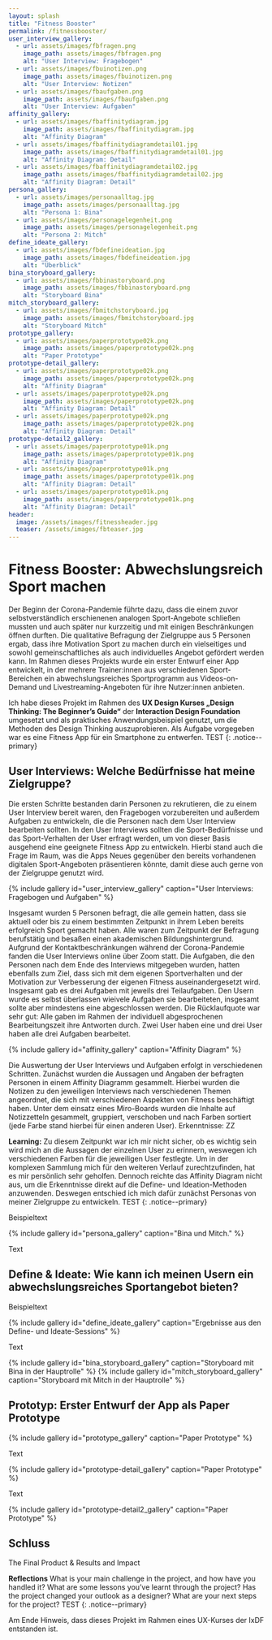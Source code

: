 ```yaml
---
layout: splash
title: "Fitness Booster"
permalink: /fitnessbooster/
user_interview_gallery:
  - url: assets/images/fbfragen.png
    image_path: assets/images/fbfragen.png
    alt: "User Interview: Fragebogen"
  - url: assets/images/fbuinotizen.png
    image_path: assets/images/fbuinotizen.png
    alt: "User Interview: Notizen"
  - url: assets/images/fbaufgaben.png
    image_path: assets/images/fbaufgaben.png
    alt: "User Interview: Aufgaben"
affinity_gallery:
  - url: assets/images/fbaffinitydiagram.jpg
    image_path: assets/images/fbaffinitydiagram.jpg
    alt: "Affinity Diagram"
  - url: assets/images/fbaffinitydiagramdetail01.jpg
    image_path: assets/images/fbaffinitydiagramdetail01.jpg
    alt: "Affinity Diagram: Detail"
  - url: assets/images/fbaffinitydiagramdetail02.jpg
    image_path: assets/images/fbaffinitydiagramdetail02.jpg
    alt: "Affinity Diagram: Detail"
persona_gallery:
  - url: assets/images/personaalltag.jpg
    image_path: assets/images/personaalltag.jpg
    alt: "Persona 1: Bina"
  - url: assets/images/personagelegenheit.png
    image_path: assets/images/personagelegenheit.png
    alt: "Persona 2: Mitch"
define_ideate_gallery:
  - url: assets/images/fbdefineideation.jpg
    image_path: assets/images/fbdefineideation.jpg
    alt: "Überblick"
bina_storyboard_gallery:
  - url: assets/images/fbbinastoryboard.png
    image_path: assets/images/fbbinastoryboard.png
    alt: "Storyboard Bina"
mitch_storyboard_gallery:
  - url: assets/images/fbmitchstoryboard.jpg
    image_path: assets/images/fbmitchstoryboard.jpg
    alt: "Storyboard Mitch"
prototype_gallery:
  - url: assets/images/paperprototype02k.png
    image_path: assets/images/paperprototype02k.png
    alt: "Paper Prototype"
prototype-detail_gallery:
  - url: assets/images/paperprototype02k.png
    image_path: assets/images/paperprototype02k.png
    alt: "Affinity Diagram"
  - url: assets/images/paperprototype02k.png
    image_path: assets/images/paperprototype02k.png
    alt: "Affinity Diagram: Detail"
  - url: assets/images/paperprototype02k.png
    image_path: assets/images/paperprototype02k.png
    alt: "Affinity Diagram: Detail"
prototype-detail2_gallery:
  - url: assets/images/paperprototype01k.png
    image_path: assets/images/paperprototype01k.png
    alt: "Affinity Diagram"
  - url: assets/images/paperprototype01k.png
    image_path: assets/images/paperprototype01k.png
    alt: "Affinity Diagram: Detail"
  - url: assets/images/paperprototype01k.png
    image_path: assets/images/paperprototype01k.png
    alt: "Affinity Diagram: Detail"
header:
  image: /assets/images/fitnessheader.jpg
  teaser: /assets/images/fbteaser.jpg
---
```


# Fitness Booster: Abwechslungsreich Sport machen
Der Beginn der Corona-Pandemie führte dazu, dass die einem zuvor selbstverständlich erschienenen analogen Sport-Angebote schließen mussten und auch später nur kurzzeitig und mit einigen Beschränkungen öffnen durften. Die qualitative Befragung der Zielgruppe aus 5 Personen ergab, dass ihre Motivation Sport zu machen durch ein vielseitiges und sowohl gemeinschaftliches als auch individuelles Angebot gefördert werden kann. Im Rahmen dieses Projekts wurde ein erster Entwurf einer App entwickelt, in der mehrere Trainer:innen aus verschiedenen Sport-Bereichen ein abwechslungsreiches Sportprogramm aus Videos-on-Demand und Livestreaming-Angeboten für ihre Nutzer:innen anbieten.

Ich habe dieses Projekt im Rahmen des **UX Design Kurses „Design Thinking: The Beginner’s Guide“** der **Interaction Design Foundation** umgesetzt und als praktisches Anwendungsbeispiel genutzt, um die Methoden des Design Thinking auszuprobieren. Als Aufgabe vorgegeben war es eine Fitness App für ein Smartphone zu entwerfen. TEST
{: .notice--primary}

## User Interviews: Welche Bedürfnisse hat meine Zielgruppe?
Die ersten Schritte bestanden darin Personen zu rekrutieren, die zu einem User Interview bereit waren, den Fragebogen vorzubereiten und außerdem Aufgaben zu entwickeln, die die Personen nach dem User Interview bearbeiten sollten. In den User Interviews sollten die Sport-Bedürfnisse und das Sport-Verhalten der User erfragt werden, um von dieser Basis ausgehend eine geeignete Fitness App zu entwickeln. Hierbi stand auch die Frage im Raum, was die Apps Neues gegenüber den bereits vorhandenen digitalen Sport-Angeboten präsentieren könnte, damit diese auch gerne von der Zielgruppe genutzt wird.

{% include gallery id="user_interview_gallery" caption="User Interviews: Fragebogen und Aufgaben" %}

Insgesamt wurden 5 Personen befragt, die alle gemein hatten, dass sie aktuell oder bis zu einem bestimmten Zeitpunkt in ihrem Leben bereits erfolgreich Sport gemacht haben. Alle waren zum Zeitpunkt der Befragung berufstätig und besaßen einen akademischen Bildungshintergrund. Aufgrund der Kontaktbeschränkungen während der Corona-Pandemie fanden die User Interviews online über Zoom statt. Die Aufgaben, die den Personen nach dem Ende des Interviews mitgegeben wurden, hatten ebenfalls zum Ziel, dass sich mit dem eigenen Sportverhalten und der Motivation zur Verbesserung der eigenen Fitness auseinandergesetzt wird. Insgesamt gab es drei Aufgaben mit jeweils drei Teilaufgaben. Den Usern wurde es selbst überlassen wieivele Aufgaben sie bearbeiteten, insgesamt sollte aber mindestens eine abgeschlossen werden. Die Rücklaufquote war sehr gut: Alle gaben im Rahmen der individuell abgesprochenen Bearbeitungszeit ihre Antworten durch. Zwei User haben eine und drei User haben alle drei Aufgaben bearbeitet.

{% include gallery id="affinity_gallery" caption="Affinity Diagram" %}

Die Auswertung der User Interviews und Aufgaben erfolgt in verschiedenen Schritten. Zunächst wurden die Aussagen und Angaben der befragten Personen in einem Affinity Diagramm gesammelt. Hierbei wurden die Notizen zu den jeweiligen Interviews nach verschiedenen Themen angeordnet, die sich mit verschiedenen Aspekten von Fitness beschäftigt haben. Unter dem einsatz eines Miro-Boards wurden die Inhalte auf Notizzetteln gesammelt, gruppiert, verschoben und nach Farben sortiert (jede Farbe stand hierbei für einen anderen User). Erkenntnisse: ZZ

**Learning:** Zu diesem Zeitpunkt war ich mir nicht sicher, ob es wichtig sein wird mich an die Aussagen der einzelnen User zu erinnern, weswegen ich verschiedenen Farben für die jeweiligen User festlegte. Um in der komplexen Sammlung mich für den weiteren Verlauf zurechtzufinden, hat es mir persönlich sehr geholfen. Dennoch reichte das Affinity Diagram nicht aus, um die Erkenntnisse direkt auf die Define- und Ideation-Methoden anzuwenden. Deswegen entschied ich mich dafür zunächst Personas von meiner Zielgruppe zu entwickeln. TEST
{: .notice--primary}

Beispieltext

{% include gallery id="persona_gallery" caption="Bina und Mitch." %}
  
Text

## Define & Ideate: Wie kann ich meinen Usern ein abwechslungsreiches Sportangebot bieten?

Beispieltext 


{% include gallery id="define_ideate_gallery" caption="Ergebnisse aus den Define- und Ideate-Sessions" %}
  
Text

{% include gallery id="bina_storyboard_gallery" caption="Storyboard mit Bina in der Hauptrolle" %}
{% include gallery id="mitch_storyboard_gallery" caption="Storyboard mit Mitch in der Hauptrolle" %}
  
## Prototyp: Erster Entwurf der App als Paper Prototype

{% include gallery id="prototype_gallery" caption="Paper Prototype" %}

Text

{% include gallery id="prototype-detail_gallery" caption="Paper Prototype" %}

Text

{% include gallery id="prototype-detail2_gallery" caption="Paper Prototype" %}

## Schluss

The Final Product & Results and Impact


**Reflections** What is your main challenge in the project, and how have you handled it? What are some lessons you’ve learnt through the project? Has the project changed your outlook as a designer? What are your next steps for the project? TEST
{: .notice--primary}

Am Ende Hinweis, dass dieses Projekt im Rahmen eines UX-Kurses der IxDF entstanden ist.
